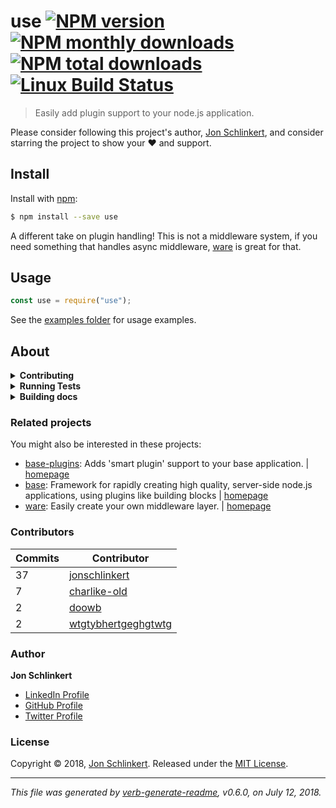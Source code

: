 # use [![NPM version](https://img.shields.io/npm/v/use.svg?style=flat)](https://www.npmjs.com/package/use) [![NPM monthly downloads](https://img.shields.io/npm/dm/use.svg?style=flat)](https://npmjs.org/package/use) [![NPM total downloads](https://img.shields.io/npm/dt/use.svg?style=flat)](https://npmjs.org/package/use) [![Linux Build Status](https://img.shields.io/travis/jonschlinkert/use.svg?style=flat&label=Travis)](https://travis-ci.org/jonschlinkert/use)

> Easily add plugin support to your node.js application.

Please consider following this project's author, [Jon Schlinkert](https://github.com/jonschlinkert), and consider starring the project to show your :heart: and support.

## Install

Install with [npm](https://www.npmjs.com/):

```sh
$ npm install --save use
```

A different take on plugin handling! This is not a middleware system, if you need something that handles async middleware, [ware](https://github.com/segmentio/ware) is great for that.

## Usage

```js
const use = require("use");
```

See the [examples folder](./examples) for usage examples.

## About

<details>
<summary><strong>Contributing</strong></summary>

Pull requests and stars are always welcome. For bugs and feature requests, [please create an issue](../../issues/new).

</details>

<details>
<summary><strong>Running Tests</strong></summary>

Running and reviewing unit tests is a great way to get familiarized with a library and its API. You can install dependencies and run tests with the following command:

```sh
$ npm install && npm test
```

</details>

<details>
<summary><strong>Building docs</strong></summary>

_(This project's readme.md is generated by [verb](https://github.com/verbose/verb-generate-readme), please don't edit the readme directly. Any changes to the readme must be made in the [.verb.md](.verb.md) readme template.)_

To generate the readme, run the following command:

```sh
$ npm install -g verbose/verb#dev verb-generate-readme && verb
```

</details>

### Related projects

You might also be interested in these projects:

- [base-plugins](https://www.npmjs.com/package/base-plugins): Adds 'smart plugin' support to your base application. | [homepage](https://github.com/node-base/base-plugins "Adds 'smart plugin' support to your base application.")
- [base](https://www.npmjs.com/package/base): Framework for rapidly creating high quality, server-side node.js applications, using plugins like building blocks | [homepage](https://github.com/node-base/base "Framework for rapidly creating high quality, server-side node.js applications, using plugins like building blocks")
- [ware](https://www.npmjs.com/package/ware): Easily create your own middleware layer. | [homepage](https://github.com/segmentio/ware "Easily create your own middleware layer.")

### Contributors

| **Commits** | **Contributor**                                               |
| ----------- | ------------------------------------------------------------- |
| 37          | [jonschlinkert](https://github.com/jonschlinkert)             |
| 7           | [charlike-old](https://github.com/charlike-old)               |
| 2           | [doowb](https://github.com/doowb)                             |
| 2           | [wtgtybhertgeghgtwtg](https://github.com/wtgtybhertgeghgtwtg) |

### Author

**Jon Schlinkert**

- [LinkedIn Profile](https://linkedin.com/in/jonschlinkert)
- [GitHub Profile](https://github.com/jonschlinkert)
- [Twitter Profile](https://twitter.com/jonschlinkert)

### License

Copyright © 2018, [Jon Schlinkert](https://github.com/jonschlinkert).
Released under the [MIT License](LICENSE).

---

_This file was generated by [verb-generate-readme](https://github.com/verbose/verb-generate-readme), v0.6.0, on July 12, 2018._
